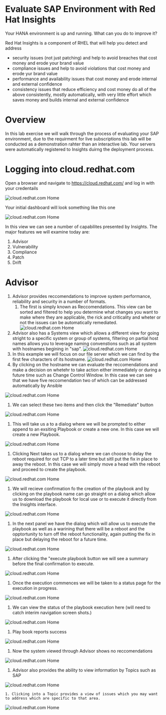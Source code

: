 Evaluate SAP Environment with Red Hat Insights
==============================================

Your HANA environment is up and running. What can you do to improve it?

Red Hat Insights is a component of RHEL that will help you detect and address 
- security issues (not just patching) and help to avoid breaches that cost money and erode your brand value 
- compliance issues and help to avoid violations that cost money and erode yur brand value 
- performance and availability issues that cost money and erode internal and external confidence
- consistency issues that reduce efficiency and cost money
do all of the above consistently, mostly automatically, with very little effort which saves money and builds internal and external confidence

Overview
========

In this lab exercise we will walk through the process of evaluating your SAP environment, due to the requirment for live subscriptions this lab will be conducted as a demonstration rahter than an interactive lab. Your servers were automatically registered to Insights duirng the deployment process. 

Logging into cloud.redhat.com
=============================

Open a browser and navigate to https://cloud.redhat.com/ and log in with your credentails


![cloud.redhat.com Home](images/3-lab-cloud-home.png)


Your initial dashboard will look something like this one


![cloud.redhat.com Home](images/3-insights-dashboard.png)

In this view we can see a number of capabilites presented by Insights. The major features we will examine today are:
1. Advisor
1. Vulnerability
1. Compliance
1. Patch
1. Drift

Advisor 
=======

1. Advisor provides reccomendations to improve system performance, reliability and security in a number of formats.
    1. The first is simply known as Reccomendations. This view can be sorted and filtered to help you determine what changes you want to make where they are applicable, the rick and criticality and wheter or not the issues can be automatically remediated.
  ![cloud.redhat.com Home](images/3-insights-advisor-reccomendations-main.png)
  1. Advisor also has a Systems view which allows a different view for going stright to a specific system or group of systems, filtering on partial host names allows you to leverage naming convenstions such as all system with hostnames begining in "sap".
  ![cloud.redhat.com Home](images/3-insights-advisor-systems.png)
  1. In this example we will focus on our file server which we can find by the first few characters of its hostname.
  ![cloud.redhat.com Home](images/3-insights-advisor-systems-single-system.png)
  1. By clicking on the hostname we can evaluate the reccomendations and make a decision on whetehr to take action either immediately or during a future time such as Change Control Window. In this case we can see that we have five reccomendation two of which can be addressed automatically by Ansible
  
  ![cloud.redhat.com Home](images/3-insights-advisor-reccomendations.png)
  
  1. We can select these two items and then click the "Remediate" button
  
  ![cloud.redhat.com Home](images/3-insights-advisor-remediation-1.png)
  
  1. This will take us a to a dialog where we will be prompted to either append to an exsiting Playbook or create a new one. In this case we will create a new Playbook.
  
  ![cloud.redhat.com Home](images/3-insights-advisor-remediation-2.png)
  
  1. Clicking Next takes us to a dialog where we can choose to delay the reboot required for out TCP to a later time but sitll put the fix in place to away the reboot. In this case we will simply move a head with the reboot and proceed to create the playbook.
  
  ![cloud.redhat.com Home](images/3-insights-advisor-remediation-3.png)
  
  1. We will recieve confirmation fo the creation of the playbook and by clicking on the playbook name can go straight on a dialog which allow us to download the playbook for local use or to execute it directly from the Insights interface.

  ![cloud.redhat.com Home](images/3-insights-advisor-remediation-4.png)
  
  1. In the next panel we have the dialog which will allow us to execute the playbook as well as a warining that there will be a reboot and the opptortunity to turn off the reboot functionality, again putting the fix in place but delaying the reboot for a future time.


![cloud.redhat.com Home](images/3-insights-advisor-remediation-5.png)


  1. After clicking the "execute playbook button we will see a summary before the final confirmation to execute.


![cloud.redhat.com Home](images/3-insights-advisor-remediation-6.png)


  1. Once the execution commences we will be taken to a status page for the execution in progress.


![cloud.redhat.com Home](images/3-insights-advisor-remediation-7.png)

  1. We can view the status of the playbook execution here (will need to catch interim navigation screen shots.)

![cloud.redhat.com Home](images/3-insights-advisor-remediation-8a.png)


  1. Play book reports success


![cloud.redhat.com Home](images/3-insights-advisor-remediation-8.png)


  1. Now the system viewed through Advisor shows no reccomendations


![cloud.redhat.com Home](images/3-insights-advisor-remediation-9.png)

  1. Advisor also provides the ability to view information by Topics such as SAP

![cloud.redhat.com Home](images/3-insights-advisor-topics-1.png)

    1. Clicking into a Topic provides a view of issues which you may want to address which are specific to that area.
    
![cloud.redhat.com Home](images/3-insights-advisor-topics-2.png)




